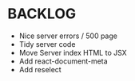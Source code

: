 # BACKLOG

* Nice server errors / 500 page
* Tidy server code
* Move Server index HTML to JSX
* Add react-document-meta
* Add reselect
